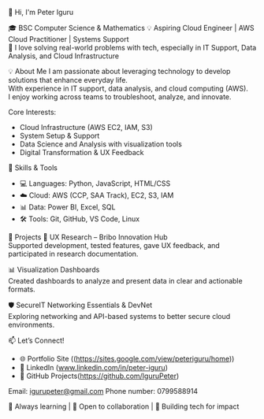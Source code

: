 👋 Hi, I'm Peter Iguru

🎓 BSC Computer Science & Mathematics
💡 Aspiring Cloud Engineer | AWS Cloud Practitioner | Systems Support  
🔧 I love solving real-world problems with tech, especially in IT Support, Data Analysis, and Cloud Infrastructure

💡 About Me
I am passionate about leveraging technology to develop solutions that enhance everyday life.  
With experience in IT support, data analysis, and cloud computing (AWS).  
I enjoy working across teams to troubleshoot, analyze, and innovate.

Core Interests:
- Cloud Infrastructure (AWS EC2, IAM, S3)
- System Setup & Support
- Data Science and Analysis with visualization tools
- Digital Transformation & UX Feedback
  
🔨 Skills & Tools
- 💻 Languages: Python, JavaScript, HTML/CSS
- ☁️ Cloud: AWS (CCP, SAA Track), EC2, S3, IAM
- 📊 Data: Power BI, Excel, SQL
- 🛠️ Tools: Git, GitHub, VS Code, Linux

🚀 Projects
🤖  UX Research – Bribo Innovation Hub  
   Supported development, tested features, gave UX feedback, and participated in research documentation.
  
📊 Visualization Dashboards  
   Created dashboards to analyze and present data in clear and actionable formats.

🛡️ SecureIT Networking Essentials & DevNet  
   Exploring networking and API-based systems to better secure cloud environments.


📫 Let’s Connect!
- 🌐 Portfolio Site ((https://sites.google.com/view/peteriguru/home))
- 💼 LinkedIn (www.linkedin.com/in/peter-iguru)
- 🧠 GitHub Projects(https://github.com/IguruPeter)

Email: igurupeter@gmail.com
Phone number: 0799588914

🌱 Always learning | 💬 Open to collaboration | 🚀 Building tech for impact


